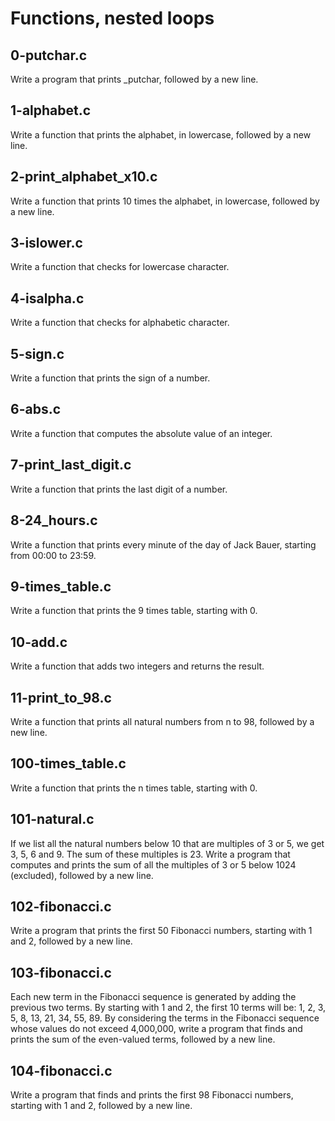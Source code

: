 # Functions, nested loops

## 0-putchar.c
Write a program that prints _putchar, followed by a new line.

## 1-alphabet.c
Write a function that prints the alphabet, in lowercase, followed by a new line.

## 2-print_alphabet_x10.c
Write a function that prints 10 times the alphabet, in lowercase, followed by a new line.

## 3-islower.c
Write a function that checks for lowercase character.

## 4-isalpha.c
Write a function that checks for alphabetic character.

## 5-sign.c 
Write a function that prints the sign of a number.

## 6-abs.c
Write a function that computes the absolute value of an integer.

## 7-print_last_digit.c
Write a function that prints the last digit of a number.

## 8-24_hours.c
Write a function that prints every minute of the day of Jack Bauer, starting from 00:00 to 23:59.

## 9-times_table.c 
Write a function that prints the 9 times table, starting with 0.

## 10-add.c 
Write a function that adds two integers and returns the result.

## 11-print_to_98.c 
Write a function that prints all natural numbers from n to 98, followed by a new line.

## 100-times_table.c 
Write a function that prints the n times table, starting with 0.

## 101-natural.c 
If we list all the natural numbers below 10 that are multiples of 3 or 5, we get 3, 5, 6 and 9. The sum of these multiples is 23. Write a program that computes and prints the sum of all the multiples of 3 or 5 below 1024 (excluded), followed by a new line.

## 102-fibonacci.c 
Write a program that prints the first 50 Fibonacci numbers, starting with 1 and 2, followed by a new line.

## 103-fibonacci.c
Each new term in the Fibonacci sequence is generated by adding the previous two terms. By starting with 1 and 2, the first 10 terms will be: 1, 2, 3, 5, 8, 13, 21, 34, 55, 89. By considering the terms in the Fibonacci sequence whose values do not exceed 4,000,000, write a program that finds and prints the sum of the even-valued terms, followed by a new line.

## 104-fibonacci.c
Write a program that finds and prints the first 98 Fibonacci numbers, starting with 1 and 2, followed by a new line.
